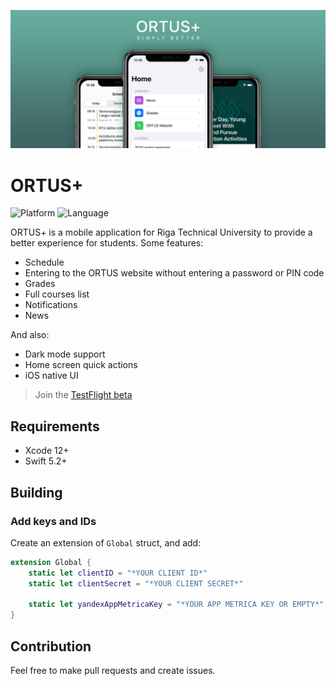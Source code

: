 ![Artwork](images/artwork.jpg)

# ORTUS+
![Platform](https://img.shields.io/badge/platform-ios-lightgrey) ![Language](https://img.shields.io/github/languages/top/ORTUS-Plus/iOS?color=orange)

ORTUS+ is a mobile application for Riga Technical University to provide a better experience for students. Some features:
* Schedule
* Entering to the ORTUS website without entering a password or PIN code
* Grades
* Full courses list
* Notifications
* News

And also:
* Dark mode support
* Home screen quick actions
* iOS native UI

> Join the [TestFlight beta](https://testflight.apple.com/join/kocXDWmm)

## Requirements
* Xcode 12+
* Swift 5.2+

## Building

### Add keys and IDs
Create an extension of `Global` struct, and add:
```swift
extension Global {
    static let clientID = "*YOUR CLIENT ID*"
    static let clientSecret = "*YOUR CLIENT SECRET*"
    
    static let yandexAppMetricaKey = "*YOUR APP METRICA KEY OR EMPTY*"
}
```

## Contribution
Feel free to make pull requests and create issues.
